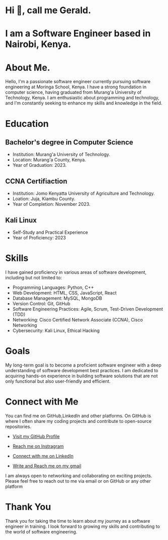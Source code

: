 # Hi 👋, call me Gerald.
                                                                    
# I am a Software Engineer based in Nairobi, Kenya.

# About Me.                    
Hello, I'm a passionate software engineer currently pursuing software engineering at Moringa School, Kenya.
I have a strong foundation in computer science, having graduated from Murang'a University of Technology, Kenya. 
I am enthusiastic about programming and technology, and I'm constantly seeking to enhance my skills and knowledge in the field.

# Education
## Bachelor's degree in Computer Science 
   * Institution:  Murang'a University of Technology.
   * Location: Murang'a County, Kenya.
   * Year of Graduation: 2023.

## CCNA Certifiaction
   * Institution: Jomo Kenyatta University of Agriculture and Technology.
   * Loation: Juja, Kiambu County.
   * Year of Completion: November 2023.

## Kali Linux
   * Self-Study and Practical Experience
   * Year of Proficiency: 2023

# Skills
I have gained proficiency in various areas of software development, including but not limited to:

* Programming Languages: Python, C++
* Web Development: HTML, CSS, JavaScript, React
* Database Management: MySQL, MongoDB
* Version Control: Git, GitHub
* Software Engineering Practices: Agile, Scrum, Test-Driven Development (TDD)
* Networking: Cisco Certified Network Associate (CCNA), Cisco Networking
* Cybersecurity: Kali Linux, Ethical Hacking

# Goals
My long-term goal is to become a proficient software engineer with a deep understanding of software development best practices.
I am dedicated to acquiring hands-on experience in building software solutions that are not only functional but also user-friendly and efficient.

# Connect with Me
You can find me on GitHub,LinkedIn and other platforms. On GitHub is where I often share my coding projects and contribute to open-source repositories.

* <a href="https://github.com/Gerald-GG">Visit my GitHub Profile</a>

* <a href="https://www.instagram.com/gerald_.gg/">Reach me on Instragram</a>

* <a href="https://www.linkedin.com/in/gerald-mwangi-3a6067244/">Connect with me on LinkedIn</a>

* <a href="gicharugerald@gmail.com">Write and Reach me on my gmail<a/>


I am always open to networking and collaborating on exciting projects. Please feel free to reach out to me via email or on GitHub or any other platform

# Thank You
Thank you for taking the time to learn about my journey as a software engineer in training. 
I look forward to growing my skills and contributing to the world of software engineering.
